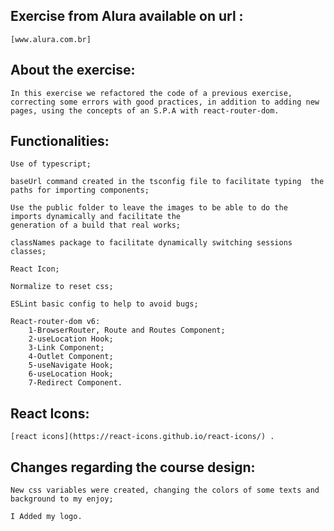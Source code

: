 







## Exercise from Alura available on url :
    [www.alura.com.br]

## About the exercise:

    In this exercise we refactored the code of a previous exercise, correcting some errors with good practices, in addition to adding new pages, using the concepts of an S.P.A with react-router-dom.




## Functionalities:
    
    Use of typescript;

    baseUrl command created in the tsconfig file to facilitate typing  the paths for importing components;

    Use the public folder to leave the images to be able to do the  imports dynamically and facilitate the
    generation of a build that real works;

    classNames package to facilitate dynamically switching sessions classes; 

    React Icon;

    Normalize to reset css;

    ESLint basic config to help to avoid bugs;

    React-router-dom v6:
        1-BrowserRouter, Route and Routes Component;
        2-useLocation Hook;
        3-Link Component;
        4-Outlet Component;
        5-useNavigate Hook;
        6-useLocation Hook;
        7-Redirect Component.


 ## React Icons:
  
    [react icons](https://react-icons.github.io/react-icons/) .




## Changes regarding the course design:

    New css variables were created, changing the colors of some texts and background to my enjoy;

    I Added my logo.
